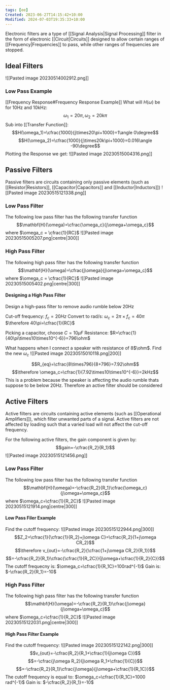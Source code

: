 ```yaml
---
tags: [ee]
Created: 2023-06-27T14:15:42+10:00
Modified: 2024-07-03T19:35:33+10:00
---
```

Electronic filters are a type of [[Signal Analysis|Signal Processing]] filter in the form of electronic [[Circuit|Circuits]] designed to allow certain ranges of [[Frequency|Frequencies]] to pass, while other ranges of frequencies are stopped.

## Ideal Filters
![[Pasted image 20230514002912.png]]

### Low Pass Example
[[Frequency Response#Frequency Response Example]]
What will $H(\omega)$ be for 10Hz and 10kHz:
$$\omega_1=20\pi, \omega_2=20k\pi$$
Sub into [[Transfer Function]]:
$$H(\omega_1)=\cfrac{1000}{j\times20\pi+1000}=1\angle 0\degree$$
$$H(\omega_2)=\cfrac{1000}{j\times20k\pi+1000}=0.016\angle -90\degree$$
Plotting the Response we get:
![[Pasted image 20230515004316.png]]


## Passive Filters
Passive filters are circuits containing only passive elements (such as [[Resistor|Resistors]], [[Capacitor|Capacitors]] and [[Inductor|Inductors]])
![[Pasted image 20230515121338.png]]

### Low Pass Filter
The following low pass filter has the following transfer function
$$\mathbf{H}(\omega)=\cfrac{\omega_c}{j\omega+\omega_c}$$
where $\omega_c = \cfrac{1}{RC}$
![[Pasted image 20230515005207.png|centre|300]]

### High Pass Filter
The following high pass filter has the following transfer function
$$\mathbf{H}(\omega)=\cfrac{j\omega}{j\omega+\omega_c}$$
where $\omega_c = \cfrac{1}{RC}$
![[Pasted image 20230515005402.png|centre|300]]

#### Designing a High Pass Filter
Design a high-pass filter to remove audio rumble below 20Hz

Cut-off frequency: $f_c=20Hz$ 
Convert to rad/s: $\omega_c=2\pi\times f_c=40\pi$
$\therefore 40\pi=\cfrac{1}{RC}$

Picking a capacitor, choose $C=10\mu F$ 
Resistance: $R=\cfrac{1}{40\pi\times10\times10^{-6}}=796\ohm$

What happens when I connect a speaker with resistance of 8$\ohm$. Find the new $\omega_c$
![[Pasted image 20230515010118.png|200]]

$$R_{eq}=\cfrac{8\times796}{8+796}=7.92\ohm$$
$$\therefore \omega_c=\cfrac{1}{7.92\times10\times10^{-6}}=2kHz$$
This is a problem because the speaker is affecting the audio rumble thats suppose to be below 20Hz. Therefore an active filter should be considered



## Active Filters
Active filters are circuits containing active elements (such as [[Operational Amplifiers]]), which filter unwanted parts of a signal. Active filters are not affected by loading such that a varied load will not affect the cut-off frequency.

For the following active filters, the gain component is given by:
$$gain=-\cfrac{R_2}{R_1}$$
![[Pasted image 20230515121456.png]]

### Low Pass Filter
The following low pass filter has the following transfer function
$$\mathbf{H}(\omega)=-\cfrac{R_2}{R_1}\cfrac{\omega_c}{j\omega+\omega_c}$$
where $\omega_c=\cfrac{1}{R_2C}$
![[Pasted image 20230515121914.png|centre|300]]
#### Low Pass Filer Example
Find the cutoff frequency:
![[Pasted image 20230515122944.png|300]]
$$Z_2=\cfrac{1}{\cfrac{1}{R_2}+j\omega C}=\cfrac{R_2}{1+j\omega CR_2}$$
$$\therefore v_{out}=-\cfrac{R_2}{\cfrac{1+j\omega CR_2}{R_1}}$$
$$=-\cfrac{R_2}{R_1}\cfrac{\cfrac{1}{R_2C}}{j\omega+\cfrac{1}{R_2}{C}}$$
The cutoff frequecny is: $\omega_c=\cfrac{1}{R_1C}=100rad^{-1}$
Gain is: $-\cfrac{R_2}{R_1}=-10$

### High Pass Filter
The following high pass filter has the following transfer function
$$\mathbf{H}(\omega)=-\cfrac{R_2}{R_1}\cfrac{j\omega}{j\omega+\omega_c}$$
where $\omega_c=\cfrac{1}{R_2C}$
![[Pasted image 20230515122031.png|centre|300]]
#### High Pass Filter Example
Find the cutoff frequency:
![[Pasted image 20230515122142.png|300]]
$$v_{out}=-\cfrac{R_2}{R_1+\cfrac{1}{j\omega C}}$$
$$=-\cfrac{j\omega R_2}{j\omega R_1+\cfrac{1}{C}}$$
$$=-\cfrac{R_2}{R_1}\cfrac{j\omega}{j\omega+\cfrac{1}{R_1C}}$$
The cutoff frequency is equal to: $\omega_c=\cfrac{1}{R_1C}=1000 rad^{-1}$
Gain is: $-\cfrac{R_2}{R_1}=-10$


